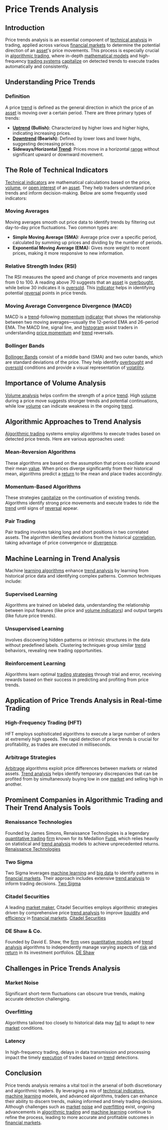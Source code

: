 # Price Trends Analysis

## Introduction

Price trends analysis is an essential component of [technical analysis](../t/technical_analysis.md) in trading, applied across various [financial markets](../f/financial_market.md) to determine the potential direction of an [asset](../a/asset.md)'s price movements. This process is especially crucial in [algorithmic trading](../a/algorithmic_trading.md), where in-depth [mathematical models](../m/mathematical_models_in_trading.md) and high-frequency [trading systems](../t/trading_systems.md) [capitalize](../c/capitalize.md) on detected trends to execute trades automatically and consistently.

## Understanding Price Trends

### Definition

A price [trend](../t/trend.md) is defined as the general direction in which the price of an [asset](../a/asset.md) is moving over a certain period. There are three primary types of trends:

- **[Uptrend](../u/uptrend.md) (Bullish):** Characterized by higher lows and higher highs, indicating increasing prices.
- **[Downtrend](../d/downtrend.md) (Bearish):** Defined by lower lows and lower highs, suggesting decreasing prices.
- **Sideways/Horizontal [Trend](../t/trend.md):** Prices move in a horizontal [range](../r/range.md) without significant upward or downward movement.

## The Role of Technical Indicators

[Technical indicators](../t/technical_indicators.md) are mathematical calculations based on the price, [volume](../v/volume.md), or [open interest](../o/open_interest.md) of an [asset](../a/asset.md). They help traders understand price trends and inform decision-making. Below are some frequently used indicators:

### Moving Averages

Moving averages smooth out price data to identify trends by filtering out day-to-day price fluctuations. Two common types are:

- **Simple Moving Average (SMA):** Average price over a specific period, calculated by summing up prices and dividing by the number of periods.
- **Exponential Moving Average (EMA):** Gives more weight to recent prices, making it more responsive to new information.

### Relative Strength Index (RSI)

The RSI measures the speed and change of price movements and ranges from 0 to 100. A reading above 70 suggests that an [asset](../a/asset.md) is [overbought](../o/overbought.md), while below 30 indicates it is [oversold](../o/oversold.md). This [indicator](../i/indicator.md) helps in identifying potential [reversal](../r/reversal.md) points in price trends.

### Moving Average Convergence Divergence (MACD)

MACD is a [trend](../t/trend.md)-following [momentum](../m/momentum.md) [indicator](../i/indicator.md) that shows the relationship between two moving averages—usually the 12-period EMA and 26-period EMA. The MACD line, signal line, and [histogram](../h/histogram.md) assist traders in understanding [price momentum](../p/price_momentum.md) and [trend](../t/trend.md) reversals.

### Bollinger Bands

[Bollinger Bands](../b/bollinger_bands.md) consist of a middle band (SMA) and two outer bands, which are standard deviations of the price. They help identify [overbought](../o/overbought.md) and [oversold](../o/oversold.md) conditions and provide a visual representation of [volatility](../v/volatility.md).

## Importance of Volume Analysis

[Volume analysis](../v/volume_analysis.md) helps confirm the strength of a price [trend](../t/trend.md). High [volume](../v/volume.md) during a price move suggests stronger trends and potential continuations, while low [volume](../v/volume.md) can indicate weakness in the ongoing [trend](../t/trend.md).

## Algorithmic Approaches to Trend Analysis

[Algorithmic trading](../a/algorithmic_trading.md) systems employ algorithms to execute trades based on detected price trends. Here are various approaches used:

### Mean-Reversion Algorithms

These algorithms are based on the assumption that prices oscillate around their mean [value](../v/value.md). When prices diverge significantly from their historical mean, algorithms predict a [return](../r/return.md) to the mean and place trades accordingly.

### Momentum-Based Algorithms

These strategies [capitalize](../c/capitalize.md) on the continuation of existing trends. Algorithms identify strong price movements and execute trades to ride the [trend](../t/trend.md) until signs of [reversal](../r/reversal.md) appear.

### Pair Trading

Pair trading involves taking long and short positions in two correlated assets. The algorithm identifies deviations from the historical [correlation](../c/correlation.md), taking advantage of price convergence or [divergence](../d/divergence.md).

## Machine Learning in Trend Analysis

Machine [learning algorithms](../l/learning_algorithms_in_trading.md) enhance [trend analysis](../t/trend_analysis.md) by learning from historical price data and identifying complex patterns. Common techniques include:

### Supervised Learning

Algorithms are trained on labeled data, understanding the relationship between input features (like price and [volume indicators](../v/volume_indicators.md)) and output targets (like future price trends).

### Unsupervised Learning

Involves discovering hidden patterns or intrinsic structures in the data without predefined labels. Clustering techniques group similar [trend](../t/trend.md) behaviors, revealing new trading opportunities.

### Reinforcement Learning

Algorithms learn optimal [trading strategies](../t/trading_strategies.md) through trial and error, receiving rewards based on their success in predicting and profiting from price trends.

## Application of Price Trends Analysis in Real-time Trading

### High-Frequency Trading (HFT)

HFT employs sophisticated algorithms to execute a large number of orders at extremely high speeds. The rapid detection of price trends is crucial for profitability, as trades are executed in milliseconds.

### Arbitrage Strategies

[Arbitrage](../a/arbitrage.md) algorithms exploit price differences between markets or related assets. [Trend analysis](../t/trend_analysis.md) helps identify temporary discrepancies that can be profited from by simultaneously buying low in one [market](../m/market.md) and selling high in another.

## Prominent Companies in Algorithmic Trading and Their Trend Analysis Tools

### Renaissance Technologies

Founded by James Simons, Renaissance Technologies is a legendary [quantitative trading](../q/quantitative_trading.md) [firm](../f/firm.md) known for its Medallion [Fund](../f/fund.md), which relies heavily on statistical and [trend analysis](../t/trend_analysis.md) models to achieve unprecedented returns.
[Renaissance Technologies](https://www.rentec.com/)

### Two Sigma

Two Sigma leverages [machine learning](../m/machine_learning.md) and [big data](../b/big_data_in_trading.md) to identify patterns in [financial markets](../f/financial_market.md). Their approach includes extensive [trend analysis](../t/trend_analysis.md) to inform trading decisions.
[Two Sigma](https://www.twosigma.com/)

### Citadel Securities

A leading [market maker](../m/market_maker.md), Citadel Securities employs algorithmic strategies driven by comprehensive price [trend analysis](../t/trend_analysis.md) to improve [liquidity](../l/liquidity.md) and [efficiency](../e/efficiency.md) in [financial markets](../f/financial_market.md).
[Citadel Securities](https://www.citadelsecurities.com/)

### DE Shaw & Co.

Founded by David E. Shaw, the [firm](../f/firm.md) uses [quantitative models](../q/quantitative_models.md) and [trend analysis](../t/trend_analysis.md) algorithms to independently manage varying aspects of [risk](../r/risk.md) and [return](../r/return.md) in its investment portfolios.
[DE Shaw](https://www.deshaw.com/)

## Challenges in Price Trends Analysis

### Market Noise

Significant short-term fluctuations can obscure true trends, making accurate detection challenging.

### Overfitting

Algorithms tailored too closely to historical data may [fail](../f/fail.md) to adapt to new [market](../m/market.md) conditions.

### Latency

In high-frequency trading, delays in data transmission and processing impact the timely [execution](../e/execution.md) of trades based on [trend](../t/trend.md) detections.

## Conclusion

Price trends analysis remains a vital tool in the arsenal of both discretionary and algorithmic traders. By leveraging a mix of [technical indicators](../t/technical_indicators.md), [machine learning](../m/machine_learning.md) models, and advanced algorithms, traders can enhance their ability to discern trends, making informed and timely trading decisions. Although challenges such as [market](../m/market.md) [noise](../n/noise.md) and [overfitting](../o/overfitting.md) exist, ongoing advancements in [algorithmic trading](../a/algorithmic_trading.md) and [machine learning](../m/machine_learning.md) continue to refine the process, leading to more accurate and profitable outcomes in [financial markets](../f/financial_market.md).
